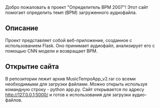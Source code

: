 Добро пожаловать в проект "Определитель BPM 2007"! Этот сайт помогает определить темп (BPM) загруженного аудиофайла.

## Описание
Проект представляет собой веб-приложение, созданное с использованием Flask. Оно принимает аудиофайл, анализирует его с помощью CNN модели и возвращает BPM.
## Открытие сайта
В репозитории лежит архив MusicTempoApp_v2.rar со всеми необходимыми для загрузки файлами. Можно открыть используя командную строку - python app.py. Сайт открывается по адресу http://127.0.0.1:5000/ и готов к использования для загрузки аудио-файлов.

